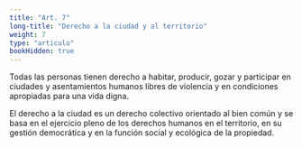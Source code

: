 ```yaml
---
title: "Art. 7"
long-title: "Derecho a la ciudad y al territorio"
weight: 7
type: "articulo"
bookHidden: true
---
```

Todas las personas tienen derecho a habitar, producir, gozar y participar en ciudades y asentamientos humanos libres de violencia y en condiciones apropiadas para una vida digna.

El derecho a la ciudad es un derecho colectivo orientado al bien común y se basa en el ejercicio pleno de los derechos humanos en el territorio, en su gestión democrática y en la función social y ecológica de la propiedad.
